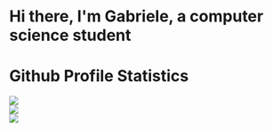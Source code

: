 # Hi there, I'm Gabriele, a computer science student 


# Github Profile Statistics

![](https://github-readme-stats.vercel.app/api?username=gabrielemigliorinii&theme=dark&hide_border=false&include_all_commits=true&count_private=true)
<br/>
![](https://github-readme-streak-stats.herokuapp.com/?user=gabrielemigliorinii&theme=dark&hide_border=false)
<br/>
![](https://github-readme-stats.vercel.app/api/top-langs/?username=gabrielemigliorinii&theme=dark&hide_border=false&include_all_commits=true&count_private=true&layout=compact)
